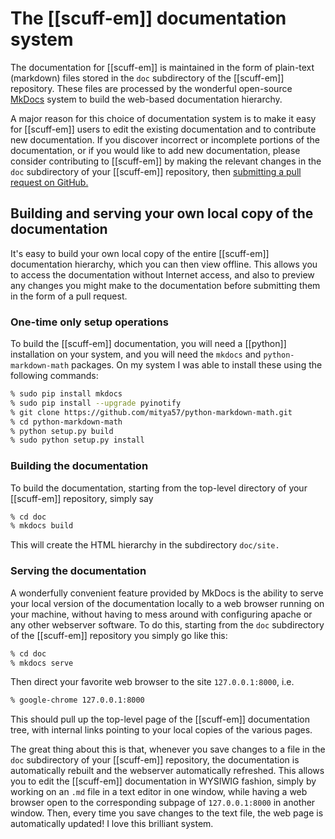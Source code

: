 # The [[scuff-em]] documentation system

The documentation for [[scuff-em]] is maintained in the form
of plain-text (markdown) files stored in the ``doc`` subdirectory
of the [[scuff-em]] repository. These files are processed by
the wonderful open-source [MkDocs](http://www.mkdocs.org) system
to build the web-based documentation hierarchy.

A major reason for this choice of documentation system is to
make it easy for [[scuff-em]] users to edit the existing 
documentation and to contribute new documentation. If you 
discover incorrect or incomplete portions of the documentation,
or if you would like to add new documentation, please consider
contributing to [[scuff-em]] by making the relevant changes
in the ``doc`` subdirectory of your [[scuff-em]] repository,
then [submitting a pull request on GitHub.][PullRequest]

## Building and serving your own local copy of the documentation

It's easy to build your own local copy of the entire [[scuff-em]]
documentation hierarchy, which you can then view offline.
This allows you to access the documentation without Internet 
access, and also to preview any changes you might make to
the documentation before submitting them in the form of a pull
request.

### One-time only setup operations

To build the [[scuff-em]] documentation, you will need a [[python]]
installation on your system, and you will need the ``mkdocs`` and 
``python-markdown-math`` packages. On my system I was able to 
install these using the following commands:

````bash
% sudo pip install mkdocs
% sudo pip install --upgrade pyinotify
% git clone https://github.com/mitya57/python-markdown-math.git
% cd python-markdown-math 
% python setup.py build
% sudo python setup.py install
````

### Building the documentation

To build the documentation, starting from the top-level
directory of your [[scuff-em]] repository, simply say

````bash
% cd doc
% mkdocs build
````

This will create the HTML hierarchy in the subdirectory
``doc/site.``

### Serving the documentation

A wonderfully convenient feature provided by MkDocs is the
ability to serve your local version of the documentation 
locally to a web browser running on your machine, without
having to mess around with configuring apache or any other
webserver software. To do this, starting from the ``doc`` 
subdirectory of the [[scuff-em]] repository you simply go
like this:

````bash
% cd doc
% mkdocs serve
````

Then direct your favorite web browser to the site
``127.0.0.1:8000``, i.e.

````bash
% google-chrome 127.0.0.1:8000
````

This should pull up the top-level page of the [[scuff-em]]
documentation tree, with internal links pointing to 
your local copies of the various pages.

The great thing about this is that, whenever you save changes 
to a file in the ``doc`` subdirectory of your [[scuff-em]] 
repository, the documentation is automatically rebuilt and
the webserver automatically refreshed. This allows you to
edit the [[scuff-em]] documentation in WYSIWIG fashion, 
simply by working on an ``.md`` file in a text editor in one window,
while having a web browser open to the corresponding subpage
of ``127.0.0.1:8000`` in another window. Then, every time
you save changes to the text file, the web page is automatically
updated! I love this brilliant system.

[PullRequest]: https://help.github.com/articles/creating-a-pull-request/
